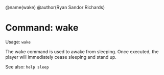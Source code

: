 @name(wake)
@author(Ryan Sandor Richards)

# Command: wake
Usage: `wake`

The wake command is used to awake from sleeping. Once executed, the player will
immediately cease sleeping and stand up. 

See also: `help sleep`
